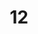 ---
layout: paintings/painting
title: 12
image: /images/paintings/acrylic/JRB Web 28-min.jpg
dimensions: 130mm x 500mm
media: Sumi Ink and Acrylic on Acrylic
group: Acrylic
---